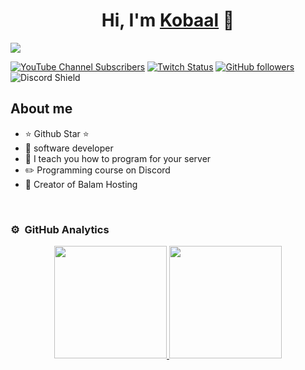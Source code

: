 <div align="center">
<h1 align="center">Hi, I'm  <a href="https://discord.com">Kobaal</a> 👋</h1>
</div>
<img src="https://i.imgur.com/x94ksqc.png">

[![YouTube Channel Subscribers](https://img.shields.io/youtube/channel/subscribers/UCIjEgHA1vatSR2K4rfcdNRg?style=social)](https://youtube.com/kobaal)
[![Twitch Status](https://img.shields.io/twitch/status/aristidevs?style=social)](https://www.twitch.tv/kobalitoo)
[![GitHub followers](https://img.shields.io/github/followers/arisguimera?style=social)](https://github.com/Kobalitoo)
![Discord Shield](https://discordapp.com/api/guilds/807719549075980308/widget.png?style=shield)

## About me

- ⭐ Github Star ⭐ 
- 📲 software developer
- 🎥 I teach you how to program for your server
- ✏️ Programming course on Discord
- 📗 Creator of Balam Hosting
<br>


### ⚙️ &nbsp;GitHub Analytics

<p align="center">
<a href="https://github.com/Kobalitoo">
  <img height="180em" src="https://github-readme-stats-eight-theta.vercel.app/api?username=ArisGuimera&show_icons=true&theme=algolia&include_all_commits=true&count_private=true"/>
  <img height="180em" src="https://github-readme-stats-eight-theta.vercel.app/api/top-langs/?username=ArisGuimera&layout=compact&langs_count=8&theme=algolia"/>
</a>
</p>
